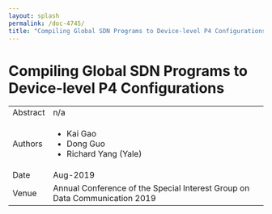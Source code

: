 ```yaml
---
layout: splash
permalink: /doc-4745/
title: "Compiling Global SDN Programs to Device-level P4 Configurations"
---
```


# Compiling Global SDN Programs to Device-level P4 Configurations

<table>
    <tbody>
    <tr>
        <td>Abstract</td>
        <td>n/a</td>
    </tr>
    <tr>
        <td>Authors</td>
        <td>
            <ul>
                <li>Kai Gao</li>
                <li>Dong Guo</li>
                <li>Richard Yang (Yale)</li>
            </ul>
        </td>
    </tr>
    <tr>
        <td>Date</td>
        <td>Aug-2019</td>
    </tr>
    <tr>
        <td>Venue</td>
        <td>Annual Conference of the Special Interest Group on Data Communication 2019</td>
    </tr>
    </tbody>
</table>
